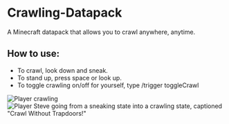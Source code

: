 # Crawling-Datapack
A Minecraft datapack that allows you to crawl anywhere, anytime.

## How to use:

- To crawl, look down and sneak.
- To stand up, press space or look up.
- To toggle crawling on/off for yourself, type /trigger toggleCrawl

![Player crawling](https://static.planetminecraft.com/files/resource_media/screenshot/14710513.png)
![Player Steve going from a sneaking state into a crawling state, captioned "Crawl Without Trapdoors!"](https://static.planetminecraft.com/files/resource_media/screenshot/15899600-easycrawl-thumbnail.png)
